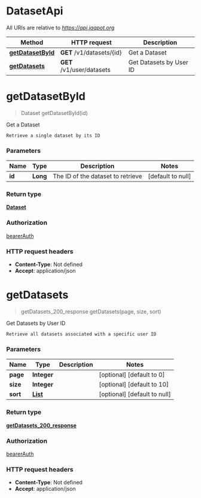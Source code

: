 # DatasetApi

All URIs are relative to *https://api.jaqpot.org*

| Method | HTTP request | Description |
|------------- | ------------- | -------------|
| [**getDatasetById**](DatasetApi.md#getDatasetById) | **GET** /v1/datasets/{id} | Get a Dataset |
| [**getDatasets**](DatasetApi.md#getDatasets) | **GET** /v1/user/datasets | Get Datasets by User ID |


<a name="getDatasetById"></a>
# **getDatasetById**
> Dataset getDatasetById(id)

Get a Dataset

    Retrieve a single dataset by its ID

### Parameters

|Name | Type | Description  | Notes |
|------------- | ------------- | ------------- | -------------|
| **id** | **Long**| The ID of the dataset to retrieve | [default to null] |

### Return type

[**Dataset**](../Models/Dataset.md)

### Authorization

[bearerAuth](../README.md#bearerAuth)

### HTTP request headers

- **Content-Type**: Not defined
- **Accept**: application/json

<a name="getDatasets"></a>
# **getDatasets**
> getDatasets_200_response getDatasets(page, size, sort)

Get Datasets by User ID

    Retrieve all datasets associated with a specific user ID

### Parameters

|Name | Type | Description  | Notes |
|------------- | ------------- | ------------- | -------------|
| **page** | **Integer**|  | [optional] [default to 0] |
| **size** | **Integer**|  | [optional] [default to 10] |
| **sort** | [**List**](../Models/String.md)|  | [optional] [default to null] |

### Return type

[**getDatasets_200_response**](../Models/getDatasets_200_response.md)

### Authorization

[bearerAuth](../README.md#bearerAuth)

### HTTP request headers

- **Content-Type**: Not defined
- **Accept**: application/json

